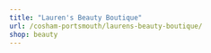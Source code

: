 ```yaml
---
title: "Lauren's Beauty Boutique"
url: /cosham-portsmouth/laurens-beauty-boutique/
shop: beauty
---
```

